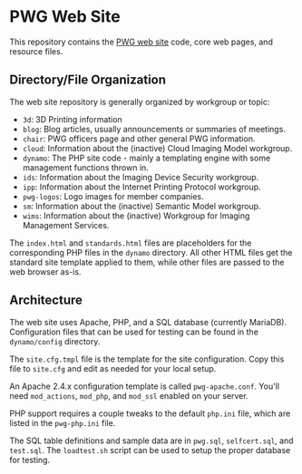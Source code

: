 # PWG Web Site

This repository contains the [PWG web site](https://www.pwg.org) code, core web
pages, and resource files.


## Directory/File Organization

The web site repository is generally organized by workgroup or topic:

- `3d`: 3D Printing information
- `blog`: Blog articles, usually announcements or summaries of meetings.
- `chair`: PWG officers page and other general PWG information.
- `cloud`: Information about the (inactive) Cloud Imaging Model workgroup.
- `dynamo`: The PHP site code - mainly a templating engine with some management
  functions thrown in.
- `ids`: Information about the Imaging Device Security workgroup.
- `ipp`: Information about the Internet Printing Protocol workgroup.
- `pwg-logos`: Logo images for member companies.
- `sm`: Information about the (inactive) Semantic Model workgroup.
- `wims`: Information about the (inactive) Workgroup for Imaging Management
  Services.

The `index.html` and `standards.html` files are placeholders for the
corresponding PHP files in the `dynamo` directory.  All other HTML files get
the standard site template applied to them, while other files are passed to the
web browser as-is.


## Architecture

The web site uses Apache, PHP, and a SQL database (currently MariaDB).
Configuration files that can be used for testing can be found in the
`dynamo/config` directory.

The `site.cfg.tmpl` file is the template for the site configuration.  Copy this
file to `site.cfg` and edit as needed for your local setup.

An Apache 2.4.x configuration template is called `pwg-apache.conf`.  You'll need
`mod_actions`, `mod_php`, and `mod_ssl` enabled on your server.

PHP support requires a couple tweaks to the default `php.ini` file, which are
listed in the `pwg-php.ini` file.

The SQL table definitions and sample data are in `pwg.sql`, `selfcert.sql`, and
`test.sql`.  The `loadtest.sh` script can be used to setup the proper database
for testing.
